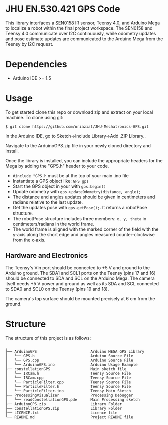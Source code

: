 # JHU EN.530.421 GPS Code

This library interfaces a [SEN0158](https://www.dfrobot.com/product-1088.html) IR sensor, Teensy 4.0, and Arduino Mega to localize a robot within the final project workspace. The SEN0158 and Teensy 4.0 communicate over I2C continuously, while odometry updates and pose estimate updates are communicated to the Arduino Mega from the Teensy by I2C request.

# Dependencies

* Arduino IDE >= 1.5

# Usage

To get started clone this repo or download zip and extract on your local machine. To clone using git:

```shell
$ git clone https://github.com/nriaziat/JHU-Mechatronics-GPS.git
```
In the Arduino IDE, go to Sketch->Include Library->Add .ZIP Library..

Navigate to the ArduinoGPS.zip file in your newly cloned directory and install.

Once the library is installed, you can include the appropriate headers for the Mega by adding the "GPS.h" header to your code.

- `#include "GPS.h` must be at the top of your main .ino file
- Instantiate a GPS object like: `GPS gps`
- Start the GPS object in your with `gps.begin()`
- Update odometry with `gps.updateOdometry(distance, angle);`
- The distance and angles updates should be given in centimeters and radians relative to the last update.
- Get the updates pose with  `gps.getPose();`. It returns a robotPose structure.
- The robotPose structure includes three members: `x, y, theta` in centimeters/radians in the world frame.
- The world frame is aligned with the marked corner of the field with the y-axis along the short edge and angles measured counter-clockwise from the x-axis.

## Hardware and Electronics

The Teensy's Vin port should be connected to +5 V and ground to the Arduino ground. The SDA1 and SCL1 ports on the Teensy (pins 17 and 16) should be connected to SDA and SCL on the Arduino Mega. The camera itself needs +5 V power and ground as well as its SDA and SCL connected to SDA0 and SCL0 on the Teensy (pins 19 and 18).

The camera's top surface should be mounted precisely at 6 cm from the ground. 

# Structure

The structure of this project is as follows:

```shell
.
├── ArduinoGPS                        Arduino MEGA GPS Library
│   └── GPS.h                         Arduino Source File
│   └── GPS.cpp                       Arduino Source File
│   └── ArduinoGPS.ino                Arduino Usage Example
├── constellationGPS                  Main sketch file
│   └── IRCam.h                       Teensy Source File
│   └── IRCam.cpp                     Teensy Source File
│   └── ParticleFilter.cpp            Teensy Source File
│   └── ParticleFilter.h              Teensy Source File
│   └── ParticleFilter.ino            Teensy Main Sketch
├── ProcessingVisualizer              Processing Debugger
│   └── readConstellationGPS.pde      Main Processing sketch
├── ArduinoGPS.zip                    Library Folder
├── constellationGPS.zip              Library Folder
├── LICENCE.txt                       Licence file
└── README.md                         Project README file
```
